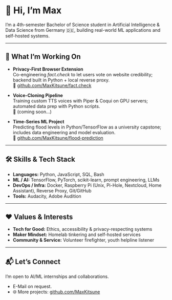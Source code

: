 # 👋 Hi, I’m Max

I’m a 4th-semester Bachelor of Science student in Artificial Intelligence & Data Science from Germany 🇩🇪, building real-world ML applications and self-hosted systems.  

---

## 🚀 What I’m Working On  
- **Privacy-First Browser Extension**  
  Co-engineering *fact.check* to let users vote on website credibility; backend built in Python + local reverse proxy.  
  🔗 [github.com/MaxKitsune/fact.check](https://github.com/MaxKitsune/fact.check)  

- **Voice-Cloning Pipeline**  
  Training custom TTS voices with Piper & Coqui on GPU servers; automated data prep with Python scripts.  
  📂 (coming soon…)  

- **Time-Series ML Project**  
  Predicting flood levels in Python/TensorFlow as a university capstone; includes data engineering and model evaluation.  
  🔗 [github.com/MaxKitsune/flood-prediction](https://github.com/MaxKitsune/flood-prediction)  

---

## 🛠️ Skills & Tech Stack  
- **Languages:** Python, JavaScript, SQL, Bash
- **ML / AI:** TensorFlow, PyTorch, scikit-learn, prompt engineering, LLMs  
- **DevOps / Infra:** Docker, Raspberry Pi (Unix, Pi-Hole, Nextcloud, Home Assistant), Reverse Proxy, Git/GitHub  
- **Tools:** Audacity, Adobe Audition

---

## ❤️ Values & Interests  
- **Tech for Good:** Ethics, accessibility & privacy-respecting systems
- **Maker Mindset:** Homelab tinkering and self-hosted services
- **Community & Service:** Volunteer firefighter, youth helpline listener

---

## 📬 Let’s Connect  
I’m open to AI/ML internships and collaborations.
- E-Mail on request.
- 🌐 More projects: [github.com/MaxKitsune](https://github.com/MaxKitsune)  
